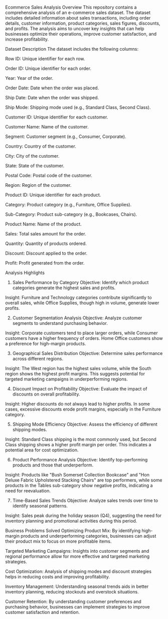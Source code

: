 Ecommerce Sales Analysis
Overview
This repository contains a comprehensive analysis of an e-commerce sales dataset. The dataset includes detailed information about sales transactions, including order details, customer information, product categories, sales figures, discounts, and profits. The analysis aims to uncover key insights that can help businesses optimize their operations, improve customer satisfaction, and increase profitability.

Dataset Description
The dataset includes the following columns:

Row ID: Unique identifier for each row.

Order ID: Unique identifier for each order.

Year: Year of the order.

Order Date: Date when the order was placed.

Ship Date: Date when the order was shipped.

Ship Mode: Shipping mode used (e.g., Standard Class, Second Class).

Customer ID: Unique identifier for each customer.

Customer Name: Name of the customer.

Segment: Customer segment (e.g., Consumer, Corporate).

Country: Country of the customer.

City: City of the customer.

State: State of the customer.

Postal Code: Postal code of the customer.

Region: Region of the customer.

Product ID: Unique identifier for each product.

Category: Product category (e.g., Furniture, Office Supplies).

Sub-Category: Product sub-category (e.g., Bookcases, Chairs).

Product Name: Name of the product.

Sales: Total sales amount for the order.

Quantity: Quantity of products ordered.

Discount: Discount applied to the order.

Profit: Profit generated from the order.

Analysis Highlights
1. Sales Performance by Category
Objective: Identify which product categories generate the highest sales and profits.

Insight: Furniture and Technology categories contribute significantly to overall sales, while Office Supplies, though high in volume, generate lower profits.

2. Customer Segmentation Analysis
Objective: Analyze customer segments to understand purchasing behavior.

Insight: Corporate customers tend to place larger orders, while Consumer customers have a higher frequency of orders. Home Office customers show a preference for high-margin products.

3. Geographical Sales Distribution
Objective: Determine sales performance across different regions.

Insight: The West region has the highest sales volume, while the South region shows the highest profit margins. This suggests potential for targeted marketing campaigns in underperforming regions.

4. Discount Impact on Profitability
Objective: Evaluate the impact of discounts on overall profitability.

Insight: Higher discounts do not always lead to higher profits. In some cases, excessive discounts erode profit margins, especially in the Furniture category.

5. Shipping Mode Efficiency
Objective: Assess the efficiency of different shipping modes.

Insight: Standard Class shipping is the most commonly used, but Second Class shipping shows a higher profit margin per order. This indicates a potential area for cost optimization.

6. Product Performance Analysis
Objective: Identify top-performing products and those that underperform.

Insight: Products like "Bush Somerset Collection Bookcase" and "Hon Deluxe Fabric Upholstered Stacking Chairs" are top performers, while some products in the Tables sub-category show negative profits, indicating a need for reevaluation.

7. Time-Based Sales Trends
Objective: Analyze sales trends over time to identify seasonal patterns.

Insight: Sales peak during the holiday season (Q4), suggesting the need for inventory planning and promotional activities during this period.

Business Problems Solved
Optimizing Product Mix: By identifying high-margin products and underperforming categories, businesses can adjust their product mix to focus on more profitable items.

Targeted Marketing Campaigns: Insights into customer segments and regional performance allow for more effective and targeted marketing strategies.

Cost Optimization: Analysis of shipping modes and discount strategies helps in reducing costs and improving profitability.

Inventory Management: Understanding seasonal trends aids in better inventory planning, reducing stockouts and overstock situations.

Customer Retention: By understanding customer preferences and purchasing behavior, businesses can implement strategies to improve customer satisfaction and retention.
